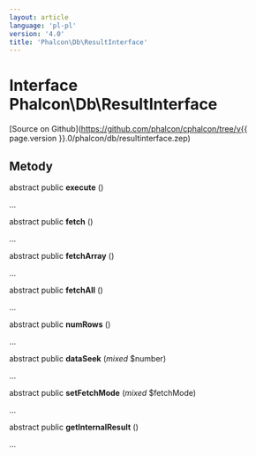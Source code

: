 ```yaml
---
layout: article
language: 'pl-pl'
version: '4.0'
title: 'Phalcon\Db\ResultInterface'
---
```

# Interface **Phalcon\Db\ResultInterface**

[Source on Github](https://github.com/phalcon/cphalcon/tree/v{{ page.version }}.0/phalcon/db/resultinterface.zep)

## Metody

abstract public **execute** ()

...

abstract public **fetch** ()

...

abstract public **fetchArray** ()

...

abstract public **fetchAll** ()

...

abstract public **numRows** ()

...

abstract public **dataSeek** (*mixed* $number)

...

abstract public **setFetchMode** (*mixed* $fetchMode)

...

abstract public **getInternalResult** ()

...